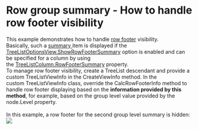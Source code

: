 # Row group summary - How to handle row footer visibility


This example demonstrates how to handle <a href="https://documentation.devexpress.com/#WindowsForms/CustomDocument1068">row footer</a> visibility.<br />Basically, such a <a href="https://documentation.devexpress.com/#WindowsForms/CustomDocument313">summary </a>item is displayed if the <a href="https://documentation.devexpress.com/WindowsForms/DevExpressXtraTreeListTreeListOptionsView_ShowRowFooterSummarytopic.aspx">TreeListOptionsView.ShowRowFooterSummary</a> option is enabled and can be specified for a column by using the <a href="https://documentation.devexpress.com/#WindowsForms/DevExpressXtraTreeListColumnsTreeListColumn_RowFooterSummarytopic">TreeListColumn.RowFooterSummary</a> property.<br />To manage row footer visibility, create a TreeList descendant and provide a custom TreeListViewInfo in the CreateViewInfo method. In the custom TreeListViewInfo class, override the CalcRowFooterInfo method to handle row footer displaying based on the <strong>information provided by this method</strong>, for example, based on the group level value provided by the node.Level property.<br /><br />In this example, a row footer for the second group level summary is hidden:<br /><img src="https://raw.githubusercontent.com/DevExpress-Examples/row-group-summary-how-to-handle-row-footer-visibility-t192034/14.1.8+/media/209f0d27-902d-11e4-80ba-00155d624807.png">

<br/>


